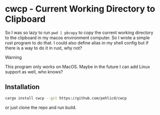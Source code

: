 # cwcp - Current Working Directory to Clipboard
So I was so lazy to run `pwd | pbcopy` to copy the current working directory to the clipboard in my macos environment computer. So I wrote a simple rust program to do that. I could also define alias in my shell config but if there is a way to do it in rust, why not?

> [!WARNING]
> This program only works on MacOS. Maybe in the future I can add Linux support as well, who knows?

## Installation
```bash
cargo install cwcp --git https://github.com/pehlicd/cwcp 
```

or just clone the repo and run build.